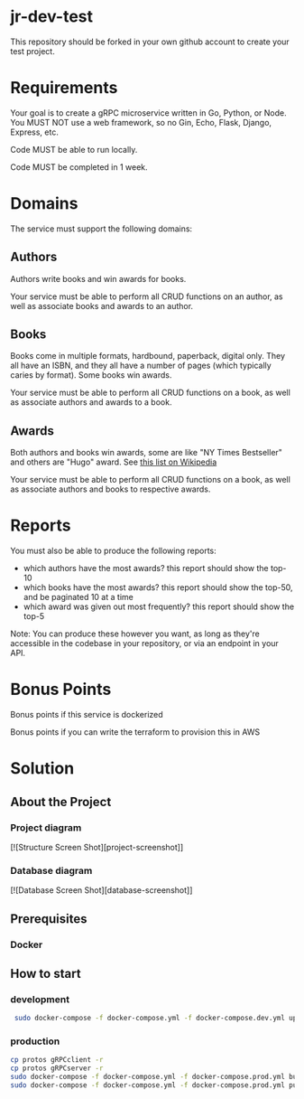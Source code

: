 # jr-dev-test

This repository should be forked in your own github account to create your test project.

# Requirements

Your goal is to create a gRPC microservice written in Go, Python, or Node. You MUST NOT use a web framework, so no Gin, Echo, Flask, Django, Express, etc.

Code MUST be able to run locally. 

Code MUST be completed in 1 week.

# Domains

The service must support the following domains:

## Authors

Authors write books and win awards for books. 

Your service must be able to perform all CRUD functions on an author, as well as associate books and awards to an author.

## Books

Books come in multiple formats, hardbound, paperback, digital only. They all have an ISBN, and they all have a number of pages (which typically caries by format). Some books win awards.

Your service must be able to perform all CRUD functions on a book, as well as associate authors and awards to a book.

## Awards

Both authors and books win awards, some are like "NY Times Bestseller" and others are "Hugo" award. See [this list on Wikipedia](https://en.wikipedia.org/wiki/List_of_literary_awards)

Your service must be able to perform all CRUD functions on a book, as well as associate authors and books to respective awards.

# Reports

You must also be able to produce the following reports:
- which authors have the most awards? this report should show the top-10
- which books have the most awards? this report should show the top-50, and be paginated 10 at a time
- which award was given out most frequently? this report should show the top-5

Note: You can produce these however you want, as long as they're accessible in the codebase in your repository, or via an endpoint in your API.

# Bonus Points

Bonus points if this service is dockerized

Bonus points if you can write the terraform to provision this in AWS

# Solution



## About the Project
### Project diagram
[![Structure Screen Shot][project-screenshot]]

### Database diagram
[![Database Screen Shot][database-screenshot]]

## Prerequisites

### Docker

## How to start

### development
   ```sh
    sudo docker-compose -f docker-compose.yml -f docker-compose.dev.yml up --build

   ```

### production

   ```sh
cp protos gRPCclient -r
cp protos gRPCserver -r
sudo docker-compose -f docker-compose.yml -f docker-compose.prod.yml build
sudo docker-compose -f docker-compose.yml -f docker-compose.prod.yml push

   ```















[product-screenshot]: demo/structure.png
[product-screenshot]: demo/database.png